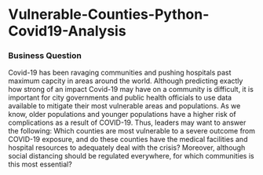 # Vulnerable-Counties-Python-Covid19-Analysis
### Business Question
Covid-19 has been ravaging communities and pushing hospitals past maximum capcity in areas around the world. Although predicting exactly how strong of an impact Covid-19 may have on a community is difficult, it is important for city governments and public health officials to use data available to mitigate their most vulnerable areas and populations. As we know, older populations and younger populations have a higher risk of complications as a result of COVID-19. Thus, leaders may want to answer the following: Which counties are most vulnerable to a severe outcome from COVID-19 exposure, and do these counties have the medical facilities and hospital resources to adequately deal with the crisis? Moreover, although social distancing should be regulated everywhere, for which communities is this most essential?
